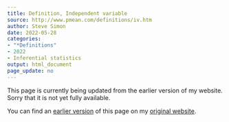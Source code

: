 ```yaml
---
title: Definition, Independent variable
source: http://www.pmean.com/definitions/iv.htm
author: Steve Simon
date: 2022-05-28
categories:
- "*Definitions"
- 2022
- Inferential statistics
output: html_document
page_update: no
---
```


This page is currently being updated from the earlier version of my website. Sorry that it is not yet fully available.

<!---More--->


You can find an [earlier version][sim3] of this page on my [original website][sim2].

[sim3]: http://www.pmean.com/definitions/iv.htm
[sim2]: http://www.pmean.com/original_site.html
